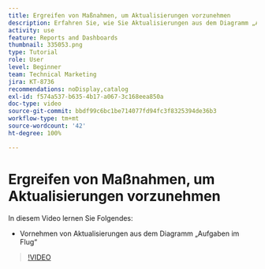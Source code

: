 ```yaml
---
title: Ergreifen von Maßnahmen, um Aktualisierungen vorzunehmen
description: Erfahren Sie, wie Sie Aktualisierungen aus dem Diagramm „Aufgaben im Flug“ in der [!UICONTROL erweiterten Analyse] vornehmen können.
activity: use
feature: Reports and Dashboards
thumbnail: 335053.png
type: Tutorial
role: User
level: Beginner
team: Technical Marketing
jira: KT-8736
recommendations: noDisplay,catalog
exl-id: f574a537-b635-4b17-a067-3c168eea850a
doc-type: video
source-git-commit: bbdf99c6bc1be714077fd94fc3f8325394de36b3
workflow-type: tm+mt
source-wordcount: '42'
ht-degree: 100%

---
```


# Ergreifen von Maßnahmen, um Aktualisierungen vorzunehmen

In diesem Video lernen Sie Folgendes:

* Vornehmen von Aktualisierungen aus dem Diagramm „Aufgaben im Flug“

>[!VIDEO](https://video.tv.adobe.com/v/335053/?quality=12&learn=on&enablevpops=1)
